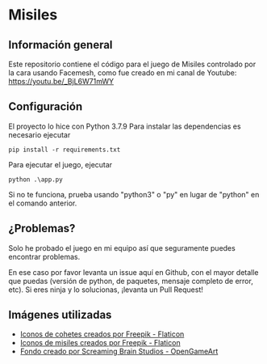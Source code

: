 # Misiles
## Información general
Este repositorio contiene el código para el  juego de Misiles controlado por la cara usando Facemesh, como fue creado en mi canal de Youtube:
https://youtu.be/_BjL6W71mWY

## Configuración
El proyecto lo hice con Python 3.7.9
Para instalar las dependencias es necesario ejecutar
```
pip install -r requirements.txt
```
Para ejecutar el juego, ejecutar
```
python .\app.py
```
Si no te funciona, prueba usando "python3" o "py" en lugar de "python" en el comando anterior.

## ¿Problemas?
Solo he probado el juego en mi equipo así que seguramente puedes encontrar problemas.

En ese caso por favor levanta un issue aquí en Github, con el mayor detalle que puedas (versión de python, de paquetes, mensaje completo de error, etc).
Si eres ninja y lo solucionas, ¡levanta un Pull Request!

## Imágenes utilizadas
- [Iconos de cohetes creados por Freepik - Flaticon](https://www.flaticon.com/free-icons/rocket)
- [Iconos de misiles creados por Freepik - Flaticon](https://www.flaticon.com/free-icons/rocket-launch)
- [Fondo creado por Screaming Brain Studios - OpenGameArt](https://opengameart.org/content/seamless-space-backgrounds)
